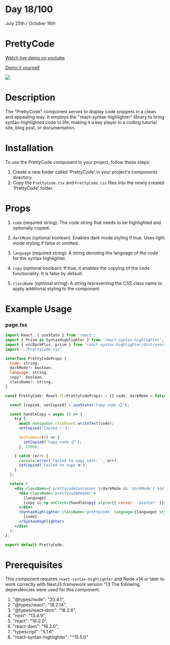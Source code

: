# Day 18/100

July 25th / October 16th

# PrettyCode
<a href="https://www.youtube.com/watch?v=vE99eu9BC9Y" target="_blank">Watch live demo on youtube</a>

<a href="https://100daysofcomponents.netlify.app/PrettyCode" target="_blank">Demo it yourself</a>

<a href="https://100daysofcomponents.netlify.app/PrettyCode" target="_blank"><img src="https://cdn.discordapp.com/attachments/715319623637270638/1133874301892841543/image.png"/></a>  

# Description 

The "PrettyCode" component serves to display code snippets in a clean and appealing way. It employs the "react-syntax-highlighter" library to bring syntax-highlighted code to life, making it a key player in a coding tutorial site, blog post, or documentation.

# Installation 

To use the PrettyCode component in your project, follow these steps:

1. Create a new folder called 'PrettyCode' in your project's components directory.
2. Copy the `PrettyCode.tsx` and `PrettyCode.css` files into the newly created 'PrettyCode' folder.

# Props 

1. `code` (required string): The code string that needs to be highlighted and optionally copied.

2. `darkMode` (optional boolean): Enables dark mode styling if true. Uses light mode styling if false or omitted.

3. `language` (required string): A string denoting the language of the code for the syntax highlighter.

4. `copy` (optional boolean): If true, it enables the copying of the code functionality. It is false by default.

5. `className` (optional string): A string representing the CSS class name to apply additional styling to the component.
 

# Example Usage
### page.tsx
```jsx
import React, { useState } from 'react';
import { Prism as SyntaxHighlighter } from 'react-syntax-highlighter';
import { vscDarkPlus, prism } from 'react-syntax-highlighter/dist/esm/styles/prism';
import './PrettyCode.css'

interface PrettyCodeProps {
  code: string;
  darkMode?: boolean;
  language: string;
  copy?: boolean;
  className?: string;
}

const PrettyCode: React.FC<PrettyCodeProps> = ({ code, darkMode = false, language, copy = false, className }) => {

  const [copied, setCopied] = useState('Copy code 📋');

  const handleCopy = async () => {
    try {
      await navigator.clipboard.writeText(code);
      setCopied('Copied ✅');

      setTimeout(() => {
        setCopied('Copy code 📋');
      }, 2000);

    } catch (err) {
      console.error('Failed to copy text: ', err);
      setCopied('Failed to copy ❌');
    }
  };

  return (
    <div className={`prettycodeContainer ${darkMode && 'darkMode'} ${className}`}>
      <div className='prettycodeHeader'>
        {language}
        {copy && <p onClick={handleCopy} style={{ cursor: 'pointer' }}>{copied}</p>}
      </div>
      <SyntaxHighlighter className='prettycode' language={language} style={darkMode ? vscDarkPlus : prism}>
        {code}
      </SyntaxHighlighter>
    </div>
  );
};

export default PrettyCode;

```

# Prerequisites
This component requires `react-syntax-highlighter` and Node v14 or later to work correctly with NextJS framework version ^13
The following dependencies were used for this component:
1. "@types/node": "20.4.1",
2. "@types/react": "18.2.14",
3. "@types/react-dom": "18.2.6",
4. "next": "13.4.9",
5. "react": "18.2.0",
6. "react-dom": "18.2.0",
7. "typescript": "5.1.6"
8. "react-syntax-highlighter": "^15.5.0"
